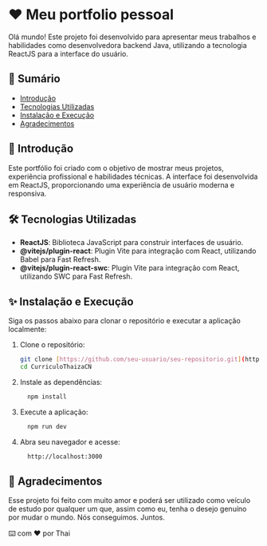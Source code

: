 # ❤️ Meu portfolio pessoal

Olá mundo! Este projeto foi desenvolvido para apresentar meus trabalhos e habilidades como desenvolvedora backend Java, utilizando a tecnologia ReactJS para a interface do usuário.

## 📂 Sumário

- [Introdução](#introdução)
- [Tecnologias Utilizadas](#tecnologias-utilizadas)
- [Instalação e Execução](#instalação-e-execução)
- [Agradecimentos](#agradecimentos)


## 👣 Introdução

Este portfólio foi criado com o objetivo de mostrar meus projetos, experiência profissional e habilidades técnicas. A interface foi desenvolvida em ReactJS, proporcionando uma experiência de usuário moderna e responsiva.

## 🛠️ Tecnologias Utilizadas

- **ReactJS**: Biblioteca JavaScript para construir interfaces de usuário.
- **@vitejs/plugin-react**: Plugin Vite para integração com React, utilizando Babel para Fast Refresh.
- **@vitejs/plugin-react-swc**: Plugin Vite para integração com React, utilizando SWC para Fast Refresh.

## ✨ Instalação e Execução

Siga os passos abaixo para clonar o repositório e executar a aplicação localmente:

1. Clone o repositório:
   ```sh
   git clone [https://github.com/seu-usuario/seu-repositorio.git](https://github.com/thaizacn/CurriculoThaizaCN.git)
   cd CurriculoThaizaCN

2. Instale as dependências:
   ```sh
     npm install

3. Execute a aplicação:
    ```sh
      npm run dev

4. Abra seu navegador e acesse:
   ```sh
     http://localhost:3000

## 🎁 Agradecimentos

Esse projeto foi feito com muito amor e poderá ser utilizado como veículo de estudo por qualquer um que, assim como eu, tenha o desejo genuíno por mudar o mundo. Nós conseguimos. Juntos.

⌨️ com ❤️ por Thai
